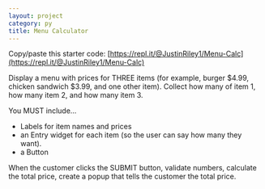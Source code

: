 ```yaml
---
layout: project
category: py
title: Menu Calculator
---
```

Copy/paste this starter code: [https://repl.it/@JustinRiley1/Menu-Calc](https://repl.it/@JustinRiley1/Menu-Calc)

Display a menu with prices for THREE items (for example, burger $4.99, chicken sandwich $3.99, and one other item). Collect how many of item 1, how many item 2, and how many item 3.

You MUST include...
- Labels for item names and prices
- an Entry widget for each item (so the user can say how many they want).
- a Button

When the customer clicks the SUBMIT button, validate numbers, calculate the total price, create a popup that tells the customer the total price.
